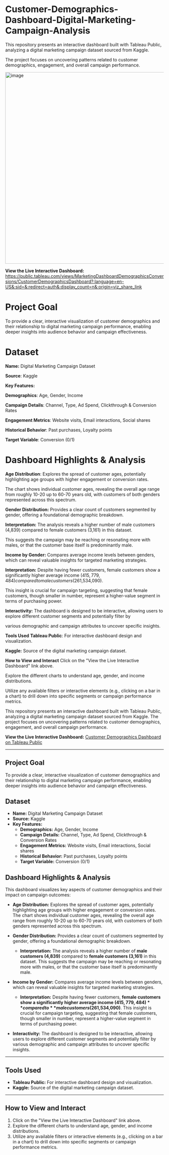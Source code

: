 # Customer-Demographics-Dashboard-Digital-Marketing-Campaign-Analysis


This repository presents an interactive dashboard built with Tableau Public, analyzing a digital marketing campaign dataset sourced from Kaggle. 

The project focuses on uncovering patterns related to customer demographics, engagement, and overall campaign performance.


<img width="752" height="609" alt="image" src="https://github.com/user-attachments/assets/034efa41-9684-4b76-8f12-856c8458cd71" />



**View the Live Interactive Dashboard:**
https://public.tableau.com/views/MarketingDashboardDemographicsConversions/CustomerDemographicsDashboard?:language=en-US&:sid=&:redirect=auth&:display_count=n&:origin=viz_share_link


# Project Goal
To provide a clear, interactive visualization of customer demographics and their relationship to digital marketing campaign performance, enabling deeper insights into audience behavior and campaign effectiveness.

# Dataset
**Name:** Digital Marketing Campaign Dataset

**Source**: Kaggle

**Key Features:**

**Demographics**: Age, Gender, Income

**Campaign Details**: Channel, Type, Ad Spend, Clickthrough & Conversion Rates

**Engagement Metrics**: Website visits, Email interactions, Social shares

**Historical Behavior**: Past purchases, Loyalty points

**Target Variable**: Conversion (0/1)


# Dashboard Highlights & Analysis

**Age Distribution**: Explores the spread of customer ages, potentially highlighting age groups with higher engagement or conversion rates. 

The chart shows individual customer ages, revealing the overall age range from roughly 10-20 up to 60-70 years old, with customers of both genders represented across this spectrum.

**Gender Distribution:** Provides a clear count of customers segmented by gender, offering a foundational demographic breakdown.

**Interpretation:** The analysis reveals a higher number of male customers (4,839) compared to female customers (3,161) in this dataset. 

This suggests the campaign may be reaching or resonating more with males, or that the customer base itself is predominantly male.

**Income by Gender:** Compares average income levels between genders, which can reveal valuable insights for targeted marketing strategies.

**Interpretation:** Despite having fewer customers, female customers show a significantly higher average income ($415,779,484) compared to male customers ($261,534,090). 

This insight is crucial for campaign targeting, suggesting that female customers, though smaller in number, represent a higher-value segment in terms of purchasing power.

**Interactivity:** The dashboard is designed to be interactive, allowing users to explore different customer segments and potentially filter by 

various demographic and campaign attributes to uncover specific insights.


**Tools Used**
**Tableau Public**: For interactive dashboard design and visualization.

**Kaggle:** Source of the digital marketing campaign dataset.


**How to View and Interact**
Click on the "View the Live Interactive Dashboard" link above.

Explore the different charts to understand age, gender, and income distributions.

Utilize any available filters or interactive elements (e.g., clicking on a bar in a chart) to drill down into specific segments or campaign performance metrics.



This repository presents an interactive dashboard built with Tableau Public, analyzing a digital marketing campaign dataset sourced from Kaggle. The project focuses on uncovering patterns related to customer demographics, engagement, and overall campaign performance.

**View the Live Interactive Dashboard:**
[Customer Demographics Dashboard on Tableau Public](https://public.tableau.com/views/MarketingDashboardDemographicsConversions/CustomerDemographicsDashboard)

---

## Project Goal

To provide a clear, interactive visualization of customer demographics and their relationship to digital marketing campaign performance, enabling deeper insights into audience behavior and campaign effectiveness.

## Dataset

* **Name:** Digital Marketing Campaign Dataset
* **Source:** Kaggle
* **Key Features:**
    * **Demographics:** Age, Gender, Income
    * **Campaign Details:** Channel, Type, Ad Spend, Clickthrough & Conversion Rates
    * **Engagement Metrics:** Website visits, Email interactions, Social shares
    * **Historical Behavior:** Past purchases, Loyalty points
    * **Target Variable:** Conversion (0/1)

## Dashboard Highlights & Analysis

This dashboard visualizes key aspects of customer demographics and their impact on campaign outcomes:

* **Age Distribution:** Explores the spread of customer ages, potentially highlighting age groups with higher engagement or conversion rates. The chart shows individual customer ages, revealing the overall age range from roughly 10-20 up to 60-70 years old, with customers of both genders represented across this spectrum.

* **Gender Distribution:** Provides a clear count of customers segmented by gender, offering a foundational demographic breakdown.
    * **Interpretation:** The analysis reveals a higher number of **male customers (4,839)** compared to **female customers (3,161)** in this dataset. This suggests the campaign may be reaching or resonating more with males, or that the customer base itself is predominantly male.

* **Income by Gender:** Compares average income levels between genders, which can reveal valuable insights for targeted marketing strategies.
    * **Interpretation:** Despite having fewer customers, **female customers show a significantly higher average income ($415,779,484)** compared to **male customers ($261,534,090)**. This insight is crucial for campaign targeting, suggesting that female customers, though smaller in number, represent a higher-value segment in terms of purchasing power.

* **Interactivity:** The dashboard is designed to be interactive, allowing users to explore different customer segments and potentially filter by various demographic and campaign attributes to uncover specific insights.

---

## Tools Used

* **Tableau Public:** For interactive dashboard design and visualization.
* **Kaggle:** Source of the digital marketing campaign dataset.

---

## How to View and Interact

1.  Click on the "View the Live Interactive Dashboard" link above.
2.  Explore the different charts to understand age, gender, and income distributions.
3.  Utilize any available filters or interactive elements (e.g., clicking on a bar in a chart) to drill down into specific segments or campaign performance metrics.


